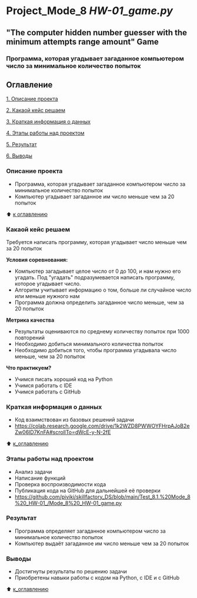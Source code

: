 # Project_Mode_8 _HW-01_game.py_
## "The computer hidden number guesser with the minimum attempts range amount" Game
### Программа, которая угадывает загаданное компьютером число за минимальное количество попыток

## Оглавление
[1. Описание проекта](https://github.com/piviki/skillfactory_DS/blob/main/Test_8.1.%20Mode_8%20_HW-01_/README.md#1.Описание-проекта)

[2. Какаой кейс решаем](https://github.com/piviki/skillfactory_DS/blob/main/Test_8.1.%20Mode_8%20_HW-01_/README.md#Какаой-кейс-решаем)

[3. Краткая информация о данных](https://github.com/piviki/skillfactory_DS/blob/main/Test_8.1.%20Mode_8%20_HW-01_/README.md#Краткая-информация-о-данных)

[4. Этапы работы над проектом](https://github.com/piviki/skillfactory_DS/blob/main/Test_8.1.%20Mode_8%20_HW-01_/README.md#Этапы-работы-над-проектом)

[5. Результат](https://github.com/piviki/skillfactory_DS/blob/main/Test_8.1.%20Mode_8%20_HW-01_/README.md#Результат)

[6. Выводы](https://github.com/piviki/skillfactory_DS/blob/main/Test_8.1.%20Mode_8%20_HW-01_/README.md#Выводы)

### Описание проекта
- Программа, которая угадывает загаданное компьютером число за минимальное количество попыток
- Компьютер угадывает загаданное им число меньше чем за 20 попыток

:arrow_up: [к оглавлению](https://github.com/piviki/skillfactory_DS/tree/main/Test_8.1.%20Mode_8%20_HW-01_#Оглавление)

### Какаой кейс решаем
Требуется написать программу, которая угадывает число меньше чем за 20 попыток

**Условия соревнования:**
- Компьютер загадывает целое число от 0 до 100, и нам нужно его угадать. Под "угадать" подразумевается написать программу, которое угадывает число.
- Алгоритм учитывает информацию о том, больше ли случайное число или меньше нужного нам
- Программа должна определить загаданное число меньше, чем за 20 попыток

**Метрика качества**
- Результаты оцениваются по среднему количеству попыток при 1000 повторений
- Необходимо добиться минимального количества попыток
- Необходимо добиться того, чтобы программа угадывала число меньше, чем за 20 попыток

**Что практикуем?**
- Учимся писать хороший код на Python
- Учимся работать с IDE
- Учимся работать с GitHub

### Краткая информация о данных
- Код взаимствован из базовых решений задачи
- https://colab.research.google.com/drive/1k2WZD8PWWOYFHrpAJoB2eZw06ID7KnFA#scrollTo=dWcE-y-N-2fE

:arrow_up: [к_оглавлению](https://github.com/piviki/skillfactory_DS/tree/main/Test_8.1.%20Mode_8%20_HW-01_#Оглавление)

### Этапы работы над проектом
- Анализ задачи
- Написание функций
- Проверка воспроизводимости кода
- Публикация кода на GitHub для дальнейшей её проверки
- https://github.com/piviki/skillfactory_DS/blob/main/Test_8.1.%20Mode_8%20_HW-01_/Mode_8%20_HW-01_game.py

### Результат
- Программа определяет загаданное компьютером число за минимальное количество попыток
- Компьютер выдаёт загаданное им число меньше чем за 20 попыток

### Выводы
- Достигнуты результаты по решению задачи
- Приобретены навыки работы с кодом на Python, с IDE и с GitHub

:arrow_up: [к_оглавлению](https://github.com/piviki/skillfactory_DS/tree/main/Test_8.1.%20Mode_8%20_HW-01_#Оглавление)